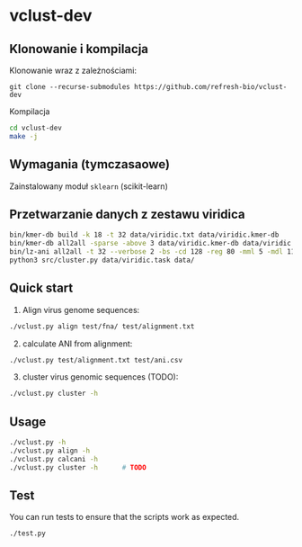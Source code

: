 # vclust-dev

## Klonowanie i kompilacja
Klonowanie wraz z zależnościami:

`git clone --recurse-submodules https://github.com/refresh-bio/vclust-dev`

Kompilacja

```bash
cd vclust-dev
make -j
```

## Wymagania (tymczasaowe)
Zainstalowany moduł `sklearn` (scikit-learn)

## Przetwarzanie danych z zestawu viridica
```bash
bin/kmer-db build -k 18 -t 32 data/viridic.txt data/viridic.kmer-db
bin/kmer-db all2all -sparse -above 3 data/viridic.kmer-db data/viridic.a2a
bin/lz-ani all2all -t 32 --verbose 2 -bs -cd 128 -reg 80 -mml 5 -mdl 11 -mlrim 32 -aw 16 -am 6 -ar 2 --in-file-names data/viridic.txt -out data/viridic.lz-ani -filter data/viridic.a2a 5
python3 src/cluster.py data/viridic.task data/
```


## Quick start

1. Align virus genome sequences:

```bash
./vclust.py align test/fna/ test/alignment.txt
```

2. calculate ANI from alignment:

```bash
./vclust.py test/alignment.txt test/ani.csv
```

3. cluster virus genomic sequences (TODO):

```bash
./vclust.py cluster -h
```

## Usage

```bash
./vclust.py -h
./vclust.py align -h
./vclust.py calcani -h
./vclust.py cluster -h      # TODO
```

## Test

You can run tests to ensure that the scripts work as expected.

```bash
./test.py
```

